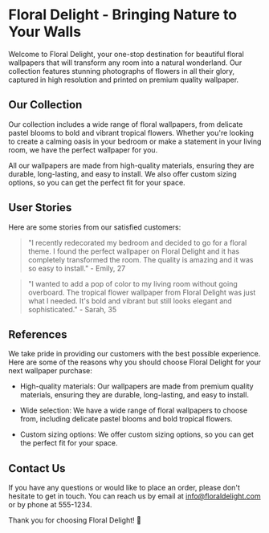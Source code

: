 <!--
Write me content for website with wallpaper which alt text is:

"A close-up of a flower"

The name/title of the page should not be 1:1 copy of the alt text but rather a real content of the website which is using this wallpaper.

- Use markdown format
- Start with the heading
- The content should look like a real website
- Include real sections like references, contact, user stories, etc. use things relevant to the page purpose.
- Feel free to use structure like headings, bullets, numbering, blockquotes, paragraphs, horizontal lines, etc.
- You can use formatting like bold or _italic_
- You can include UTF-8 emojis
- Links should be only #hash anchors (and you can refer to the document itself)
- Do not include images
-->

<!--font:Open Sans-->

# Floral Delight - Bringing Nature to Your Walls

Welcome to Floral Delight, your one-stop destination for beautiful floral wallpapers that will transform any room into a natural wonderland. Our collection features stunning photographs of flowers in all their glory, captured in high resolution and printed on premium quality wallpaper.

## Our Collection

Our collection includes a wide range of floral wallpapers, from delicate pastel blooms to bold and vibrant tropical flowers. Whether you're looking to create a calming oasis in your bedroom or make a statement in your living room, we have the perfect wallpaper for you.

All our wallpapers are made from high-quality materials, ensuring they are durable, long-lasting, and easy to install. We also offer custom sizing options, so you can get the perfect fit for your space.

## User Stories

Here are some stories from our satisfied customers:

> "I recently redecorated my bedroom and decided to go for a floral theme. I found the perfect wallpaper on Floral Delight and it has completely transformed the room. The quality is amazing and it was so easy to install." - Emily, 27

> "I wanted to add a pop of color to my living room without going overboard. The tropical flower wallpaper from Floral Delight was just what I needed. It's bold and vibrant but still looks elegant and sophisticated." - Sarah, 35

## References

We take pride in providing our customers with the best possible experience. Here are some of the reasons why you should choose Floral Delight for your next wallpaper purchase:

-   High-quality materials: Our wallpapers are made from premium quality materials, ensuring they are durable, long-lasting, and easy to install.

-   Wide selection: We have a wide range of floral wallpapers to choose from, including delicate pastel blooms and bold tropical flowers.

-   Custom sizing options: We offer custom sizing options, so you can get the perfect fit for your space.

## Contact Us

If you have any questions or would like to place an order, please don't hesitate to get in touch. You can reach us by email at [info@floraldelight.com](mailto:info@floraldelight.com) or by phone at 555-1234.

Thank you for choosing Floral Delight! 🌸
